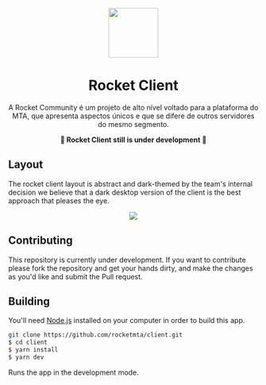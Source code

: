 <p align="center">
  <img src="https://cdn.discordapp.com/attachments/1006782741746040884/1022033935598899240/Group_9.png" width="100" />
</p>

<h1 align="center">
  Rocket Client
</h1>

<p align="center">
A Rocket Community é um projeto de alto nível voltado para a plataforma do MTA, que apresenta aspectos únicos e que se difere de outros servidores do mesmo segmento.
</p>

<p align="center">
<strong>🚧 Rocket Client still is under development 🚧</strong>
</p>


## Layout
The rocket client layout is abstract and dark-themed by the team's internal decision we believe that a dark desktop version of the client is the best approach that pleases the eye.


<p align="center">
  <img src="https://cdn.discordapp.com/attachments/1006782741746040884/1022034857888587827/main.png" />
</p>

## Contributing

This repository is currently under development. If you want to contribute please fork the repository and get your hands dirty, and make the changes as you'd like and submit the Pull request.

## Building

You'll need [Node.js](https://nodejs.org) installed on your computer in order to build this app.

```bash
git clone https://github.com/rocketmta/client.git
$ cd client
$ yarn install
$ yarn dev
```

Runs the app in the development mode.<br/>
